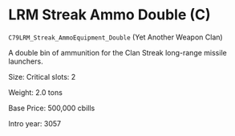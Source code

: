 # LRM Streak Ammo Double (C)

`C79LRM_Streak_AmmoEquipment_Double` (Yet Another Weapon Clan)

A double bin of ammunition for the Clan Streak long-range missile launchers.

Size: Critical slots: 2

Weight: 2.0 tons

Base Price: 500,000 cbills

Intro year: 3057

